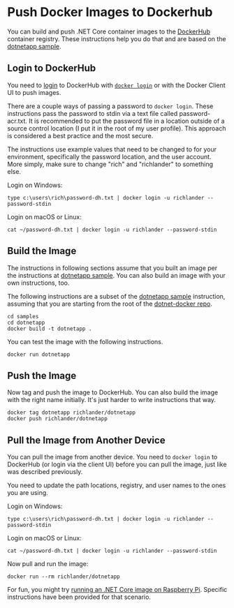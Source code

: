 # Push Docker Images to Dockerhub

You can build and push .NET Core container images to the [DockerHub](https://hub.docker.com/) container registry. These instructions help you do that and are based on the [dotnetapp sample](README.md).

## Login to DockerHub

You need to [login](https://docs.microsoft.com/azure/container-registry/container-registry-get-started-portal#log-in-to-acr) to DockerHub with [`docker login`](https://docs.docker.com/engine/reference/commandline/login/) or with the Docker Client UI to push images.

There are a couple ways of passing a password to `docker login`. These instructions pass the password to stdin via a text file called password-acr.txt. It is recommended to put the password file in a location outside of a source control location (I put it in the root of my user profile). This approach is considered a best practice and the most secure.

The instructions use example values that need to be changed to for your environment, specifically the password location, and the user account. More simply, make sure to change "rich" and "richlander" to something else.

Login on Windows:

```console
type c:\users\rich\password-dh.txt | docker login -u richlander --password-stdin
```

Login on macOS or Linux:

```console
cat ~/password-dh.txt | docker login -u richlander --password-stdin
```

## Build the Image

The instructions in following sections assume that you built an image per the instructions at [dotnetapp sample](dotnetapp/README.md). You can also build an image with your own instructions, too.

The following instructions are a subset of the [dotnetapp sample](dotnetapp/README.md) instruction, assuming that you are starting from the root of the [dotnet-docker repo](https://github.com/dotnet/dotnet-docker).

```console
cd samples
cd dotnetapp
docker build -t dotnetapp .
```

You can test the image with the following instructions.

```console
docker run dotnetapp
```

## Push the Image

Now tag and push the image to DockerHub. You can also build the image with the right name initially. It's just harder to write instructions that way.

```console
docker tag dotnetapp richlander/dotnetapp
docker push richlander/dotnetapp
```

## Pull the Image from Another Device

You can pull the image from another device. You need to `docker login` to DockerHub (or login via the client UI) before you can pull the image, just like was described previously.

You need to update the path locations, registry, and user names to the ones you are using.

Login on Windows:

```console
type c:\users\rich\password-dh.txt | docker login -u richlander --password-stdin
```

Login on macOS or Linux:

```console
cat ~/password-dh.txt | docker login -u richlander --password-stdin
```

Now pull and run the image:

```console
docker run --rm richlander/dotnetapp
```

For fun, you might try [running an .NET Core image on Raspberry Pi](dotnet-docker-arm32.md). Specific instructions have been provided for that scenario.
